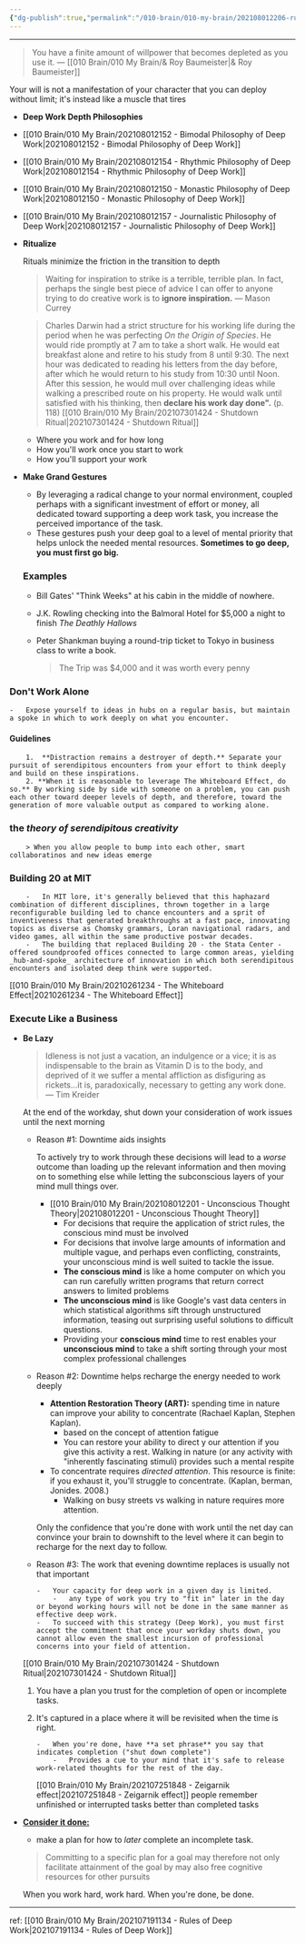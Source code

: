 ```yaml
---
{"dg-publish":true,"permalink":"/010-brain/010-my-brain/202108012206-rule-1-work-deeply/","created":"2021-08-01T22:06:07.000-04:00","updated":"2025-03-21T16:21:48.537-04:00"}
---
```


---

> You have a finite amount of willpower that becomes depleted as you use it. — [[010 Brain/010 My Brain/& Roy Baumeister\|& Roy Baumeister]]

Your will is not a manifestation of your character that you can deploy without limit; it's instead like a muscle that tires

-   **Deep Work Depth Philosophies**
    
 - [[010 Brain/010 My Brain/202108012152 - Bimodal Philosophy of Deep Work\|202108012152 - Bimodal Philosophy of Deep Work]]
 - [[010 Brain/010 My Brain/202108012154 - Rhythmic Philosophy of Deep Work\|202108012154 - Rhythmic Philosophy of Deep Work]]
 - [[010 Brain/010 My Brain/202108012150 - Monastic Philosophy of Deep Work\|202108012150 - Monastic Philosophy of Deep Work]]
 - [[010 Brain/010 My Brain/202108012157 - Journalistic Philosophy of Deep Work\|202108012157 - Journalistic Philosophy of Deep Work]]

-   **Ritualize**
    
    Rituals minimize the friction in the transition to depth
    
    > Waiting for inspiration to strike is a terrible, terrible plan. In fact, perhaps the single best piece of advice I can offer to anyone trying to do creative work is to **ignore inspiration.**  — Mason Currey
    
    > Charles Darwin had a strict structure for his working life during the period when he was perfecting _On the Origin of Species_. He would ride promptly at 7 am to take a short walk. He would eat breakfast alone and retire to his study from 8 until 9:30. The next hour was dedicated to reading his letters from the day before, after which he would return to his study from 10:30 until Noon. After this session, he would mull over challenging ideas while walking a prescribed route on his property. He would walk until satisfied with his thinking, then **declare his work day done".** (p. 118) [[010 Brain/010 My Brain/202107301424 - Shutdown Ritual\|202107301424 - Shutdown Ritual]]
    
    -   Where you work and for how long
    -   How you'll work once you start to work
    -   How you'll support your work
   
-   **Make Grand Gestures**
    
    -   By leveraging a radical change to your normal environment, coupled perhaps with a significant investment of effort or money, all dedicated toward supporting a deep work task, you increase the perceived importance of the task.
    -   These gestures push your deep goal to a level of mental priority that helps unlock the needed mental resources. **Sometimes to go deep, you must first go big.**
    
    ### Examples
    
    -   Bill Gates' "Think Weeks" at his cabin in the middle of nowhere.
        
    -   J.K. Rowling checking into the Balmoral Hotel for $5,000 a night to finish _The Deathly Hallows_
        
    -   Peter Shankman buying a round-trip ticket to Tokyo in business class to write a book.
        
        > The Trip was $4,000 and it was worth every penny
        
### **Don't Work Alone**
    
    -   Expose yourself to ideas in hubs on a regular basis, but maintain a spoke in which to work deeply on what you encounter.
#### **Guidelines**
		1.  **Distraction remains a destroyer of depth.** Separate your pursuit of serendipitous encounters from your effort to think deeply and build on these inspirations.
		2. **When it is reasonable to leverage The Whiteboard Effect, do so.** By working side by side with someone on a problem, you can push each other toward deeper levels of depth, and therefore, toward the generation of more valuable output as compared to working alone.
### the **_theory of serendipitous creativity_**
    	> When you allow people to bump into each other, smart collaboratinos and new ideas emerge
### Building 20 at MIT
		-   In MIT lore, it's generally believed that this haphazard combination of different disciplines, thrown together in a large reconfigurable building led to chance encounters and a sprit of inventiveness that generated breakthroughs at a fast pace, innovating topics as diverse as Chomsky grammars, Loran navigational radars, and video games, all within the same productive postwar decades.
		-   The building that replaced Building 20 - the Stata Center - offered soundproofed offices connected to large common areas, yielding _hub-and-spoke_ architecture of innovation in which both serendipitous encounters and isolated deep think were supported.
[[010 Brain/010 My Brain/20210261234 - The Whiteboard Effect\|20210261234 - The Whiteboard Effect]]
### Execute Like a Business
-   **Be Lazy**
    
    > Idleness is not just a vacation, an indulgence or a vice; it is as indispensable to the brain as Vitamin D is to the body, and deprived of it we suffer a mental affliction as disfiguring as rickets...it is, paradoxically, necessary to getting any work done.   — Tim Kreider
    
    At the end of the workday, shut down your consideration of work issues until the next morning
    
    -   Reason #1: Downtime aids insights
        
        To actively try to work through these decisions will lead to a _worse_ outcome than loading up the relevant information and then moving on to something else while letting the subconscious layers of your mind mull things over.
        
        -   [[010 Brain/010 My Brain/202108012201 - Unconscious Thought Theory\|202108012201 - Unconscious Thought Theory]]
            -   For decisions that require the application of strict rules, the conscious mind must be involved
            -   For decisions that involve large amounts of information and multiple vague, and perhaps even conflicting, constraints, your unconscious mind is well suited to tackle the issue.
            -   **The conscious mind** is like a home computer on which you can run carefully written programs that return correct answers to limited problems
            -   **The unconscious mind** is like Google's vast data centers in which statistical algorithms sift through unstructured information, teasing out surprising useful solutions to difficult questions.
            -   Providing your **conscious mind** time to rest enables your **unconscious mind** to take a shift sorting through your most complex professional challenges
    -   Reason #2: Downtime helps recharge the energy needed to work deeply
        
        -   **Attention Restoration Theory (ART):** spending time in nature can improve your ability to concentrate (Rachael Kaplan, Stephen Kaplan).
            -   based on the concept of attention fatigue
            -   You can restore your ability to direct y our attention if you give this activity a rest. Walking in nature (or any activity with "inherently fascinating stimuli) provides such a mental respite
        -   To concentrate requires _directed attention_. This resource is finite: if you exhaust it, you'll struggle to concentrate. (Kaplan, berman, Jonides. 2008.)
            -   Walking on busy streets vs walking in nature requires more attention.
        
        Only the confidence that you're done with work until the net day can convince your brain to downshift to the level where it can begin to recharge for the next day to follow.
        
	-   Reason #3: The work that evening downtime replaces is usually not that important
            
            -   Your capacity for deep work in a given day is limited.
                -   any type of work you try to "fit in" later in the day or beyond working hours will not be done in the same manner as effective deep work.
            -   To succeed with this strategy (Deep Work), you must first accept the commitment that once your workday shuts down, you cannot allow even the smallest incursion of professional concerns into your field of attention.
            
	[[010 Brain/010 My Brain/202107301424 - Shutdown Ritual\|202107301424 - Shutdown Ritual]]
            
 	1.  You have a plan you trust for the completion of open or incomplete tasks.
	2.  It's captured in a place where it will be revisited when the time is right.
            
            -   When you're done, have **a set phrase** you say that indicates completion ("shut down complete")
                -   Provides a cue to your mind that it's safe to release work-related thoughts for the rest of the day.
		[[010 Brain/010 My Brain/202107251848 - Zeigarnik effect\|202107251848 - Zeigarnik effect]] people remember unfinished or interrupted tasks better than completed tasks
   -   [**Consider it done:**](https://pubmed.ncbi.nlm.nih.gov/21688924/)
                        
		-   make a plan for how to _later_ complete an incomplete task.
                        
		> Committing to a specific plan for a goal may therefore not only facilitate attainment of the goal by may also free cognitive resources for other pursuits
                        
        
        When you work hard, work hard. When you're done, be done.
		
---

ref: [[010 Brain/010 My Brain/202107191134 - Rules of Deep Work\|202107191134 - Rules of Deep Work]]